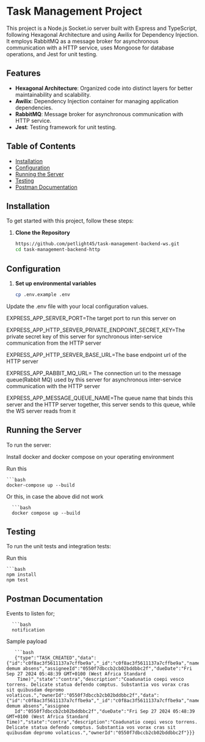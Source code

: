 # Task Management Project

This project is a Node.js Socket.io server built with Express and TypeScript, following Hexagonal Architecture and using Awilix for Dependency Injection. It employs RabbitMQ as a message broker for asynchronous communication with a HTTP service, uses Mongoose for database operations, and Jest for unit testing.

## Features

- **Hexagonal Architecture**: Organized code into distinct layers for better maintainability and scalability.
- **Awilix**: Dependency Injection container for managing application dependencies.
- **RabbitMQ**: Message broker for asynchronous communication with HTTP service.
- **Jest**: Testing framework for unit testing.

## Table of Contents

- [Installation](#installation)
- [Configuration](#configuration)
- [Running the Server](#running-the-server)
- [Testing](#testing)
- [Postman Documentation](#postman-documentation)

## Installation

To get started with this project, follow these steps:

1. **Clone the Repository**

   ```bash
   https://github.com/petlight45/task-management-backend-ws.git
   cd task-management-backend-http
   
## Configuration
   
1. **Set up environmental variables**

   ```bash
   cp .env.example .env
 Update the .env file with your local configuration values.
 
 
 EXPRESS_APP_SERVER_PORT=The target port to run this server on
 
 EXPRESS_APP_HTTP_SERVER_PRIVATE_ENDPOINT_SECRET_KEY=The private secret key of this server for synchronous inter-service communication from the HTTP server

 EXPRESS_APP_HTTP_SERVER_BASE_URL=The base endpoint url of the HTTP server

 EXPRESS_APP_RABBIT_MQ_URL= The connection uri to the message queue(Rabbit MQ) used by this server for asynchronous inter-service communication with the HTTP server 
 
 EXPRESS_APP_MESSAGE_QUEUE_NAME=The queue name that binds this server and the HTTP server together, this server sends to this queue, while the WS server reads from it

 
 ## Running the Server
 
 To run the server:
 
 Install docker and docker compose on your operating environment
 
 Run this
 
    ```bash
    docker-compose up --build
    
Or this, in case the above did not work

      ```bash
      docker compose up --build

## Testing
 
 To run the unit tests and integration tests:
 
 Run this
 
    ```bash
    npm install
    npm test
    
    
## Postman Documentation
 Events  to listen for; 
 
      ```bash
      notification


  Sample payload 
  
       ```bash
       {"type":"TASK_CREATED","data":{"id":"c0f8ac3f5611137a7cffbe9a","_id":"c0f8ac3f5611137a7cffbe9a","name":"tabula demum absens","assigneeId":"0550f7dbccb2cb02bddbbc2f","dueDate":"Fri Sep 27 2024 05:48:39 GMT+0100 (West Africa Standard
        Time)","state":"contra","description":"Coadunatio coepi vesco torrens. Delicate statua defendo comptus. Substantia vos vorax cras sit quibusdam depromo volaticus.","ownerId":"0550f7dbccb2cb02bddbbc2f","data":{"id":"c0f8ac3f5611137a7cffbe9a","_id":"c0f8ac3f5611137a7cffbe9a","name":"tabula demum absens","assignee
       Id":"0550f7dbccb2cb02bddbbc2f","dueDate":"Fri Sep 27 2024 05:48:39 GMT+0100 (West Africa Standard Time)","state":"contra","description":"Coadunatio coepi vesco torrens. Delicate statua defendo comptus. Substantia vos vorax cras sit quibusdam depromo volaticus.","ownerId":"0550f7dbccb2cb02bddbbc2f"}}}
